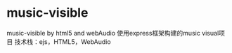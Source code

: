 # music-visible
music-visible by html5 and webAudio
使用express框架构建的music visual项目
技术栈：ejs，HTML5，WebAudio
